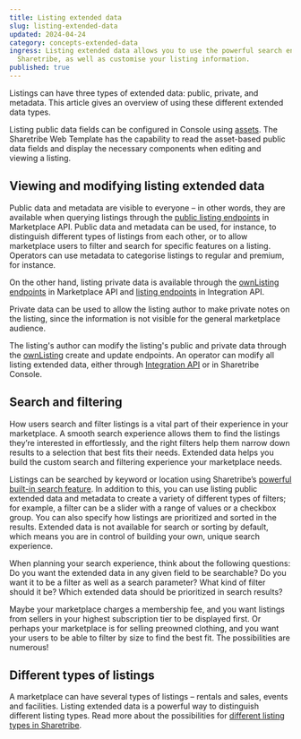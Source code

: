 ```yaml
---
title: Listing extended data
slug: listing-extended-data
updated: 2024-04-24
category: concepts-extended-data
ingress: Listing extended data allows you to use the powerful search engine in
  Sharetribe, as well as customise your listing information.
published: true
---
```


Listings can have three types of extended data: public, private, and
metadata. This article gives an overview of using these different
extended data types.

<info>

Listing public data fields can be configured in Console using
[assets](/references/assets/). The Sharetribe Web Template has the
capability to read the asset-based public data fields and display the
necessary components when editing and viewing a listing.

</info>

## Viewing and modifying listing extended data

Public data and metadata are visible to everyone – in other words, they
are available when querying listings through the
[public listing endpoints](https://www.sharetribe.com/api-reference/marketplace.html#listings)
in Marketplace API. Public data and metadata can be used, for instance,
to distinguish different types of listings from each other, or to allow
marketplace users to filter and search for specific features on a
listing. Operators can use metadata to categorise listings to regular
and premium, for instance.

On the other hand, listing private data is available through the
[ownListing endpoints](https://www.sharetribe.com/api-reference/marketplace.html#own-listings)
in Marketplace API and
[listing endpoints](https://www.sharetribe.com/api-reference/integration.html#listings)
in Integration API.

Private data can be used to allow the listing author to make private
notes on the listing, since the information is not visible for the
general marketplace audience.

The listing's author can modify the listing's public and private data
through the
[ownListing](https://www.sharetribe.com/api-reference/marketplace.html#own-listings)
create and update endpoints. An operator can modify all listing extended
data, either through
[Integration API](https://www.sharetribe.com/api-reference/integration.html#listings)
or in Sharetribe Console.

## Search and filtering

How users search and filter listings is a vital part of their experience
in your marketplace. A smooth search experience allows them to find the
listings they’re interested in effortlessly, and the right filters help
them narrow down results to a selection that best fits their needs.
Extended data helps you build the custom search and filtering experience
your marketplace needs.

Listings can be searched by keyword or location using Sharetribe’s
[powerful built-in search feature](/concepts/how-the-listing-search-works/).
In addition to this, you can use listing public extended data and
metadata to create a variety of different types of filters; for example,
a filter can be a slider with a range of values or a checkbox group. You
can also specify how listings are prioritized and sorted in the results.
Extended data is not available for search or sorting by default, which
means you are in control of building your own, unique search experience.

When planning your search experience, think about the following
questions: Do you want the extended data in any given field to be
searchable? Do you want it to be a filter as well as a search parameter?
What kind of filter should it be? Which extended data should be
prioritized in search results?

Maybe your marketplace charges a membership fee, and you want listings
from sellers in your highest subscription tier to be displayed first. Or
perhaps your marketplace is for selling preowned clothing, and you want
your users to be able to filter by size to find the best fit. The
possibilities are numerous!

## Different types of listings

A marketplace can have several types of listings – rentals and sales,
events and facilities. Listing extended data is a powerful way to
distinguish different listing types. Read more about the possibilities
for
[different listing types in Sharetribe](/concepts/listings-overview/#different-types-of-listings).
